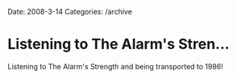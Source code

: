 Date: 2008-3-14
Categories: /archive

# Listening to The Alarm's Stren...

Listening to The Alarm's Strength and being transported to 1986!
